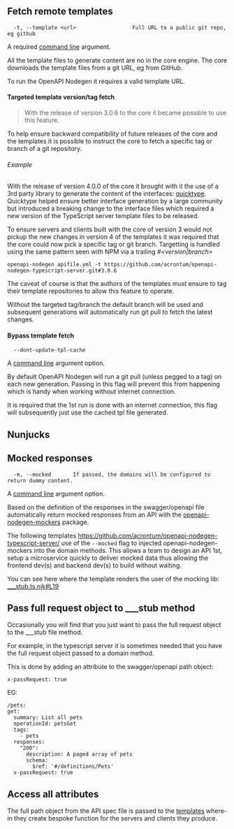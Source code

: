 ## Fetch remote templates
```
  -t, --template <url>                  Full URL to a public git repo, eg github
```
A required [command line](/_pages/cli.md) argument.

All the template files to generate content are no in the core engine. The core downloads the template files from a git URL, eg from GitHub.

To run the OpenAPI Nodegen it requires a valid template URL.

#### Targeted template version/tag fetch
> With the release of version 3.0.6 to the core it became possible to use this feature.

To help ensure backward compatibility of future releases of the core and the templates it is possible to instruct the core to fetch a specific tag or branch of a git repository.

###### Example
With the release of version 4.0.0 of the core it brought with it the use of a 3rd party library to generate the content of the interfaces: [quicktype](https://www.npmjs.com/package/quicktype). Quicktype helped ensure better interface generation by a large community but introduced a breaking change to the interface files which required a new version of the TypeScript server template files to be released. 

To ensure servers and clients built with the core of version 3 would not pickup the new changes in version 4 of the templates it was required that the core could now pick a specific tag or git branch. Targetting is handled using the same pattern seen with NPM via a trailing *#<version|branch>*
```
openapi-nodegen apifile.yml -t https://github.com/acrontum/openapi-nodegen-typescript-server.git#3.0.6
```

The caveat of course is that the authors of the templates must ensure to tag their template repositories to allow this feature to operate.

Without the targeted tag/branch the default branch will be used and subsequent generations will automatically run git pull to fetch the latest changes.


#### Bypass template fetch
```
  --dont-update-tpl-cache
```
A [command line](/_pages/cli.md) argument option.

By default OpenAPI Nodegen will run a git pull (unless pegged to a tag) on each new generation. Passing in this flag will prevent this from happening which is handy when working without internet connection.

It is required that the 1st run is done with an internet connection, this flag will subsequently just use the cached tpl file generated.

## Nunjucks


## Mocked responses
```
  -m, --mocked       If passed, the domains will be configured to return dummy content.
```
A [command line](/_pages/cli.md) argument option.

Based on the definition of the responses in the swagger/openapi file automatically return mocked responses from an API with the [openapi-nodegen-mockers](https://www.npmjs.com/package/openapi-nodegen-mockers) package.

The following templates https://github.com/acrontum/openapi-nodegen-typescript-server/ use of the `--mocked` flag to injected  openapi-nodegen-mockers into the domain methods. This allows a team to design an API 1st, setup a microservice quickly to deliver mocked data thus allowing the frontend dev(s) and backend dev(s) to build without waiting.

You can see here where the template renders the user of the mocking lib: [___stub.ts.njk#L19](https://github.com/acrontum/openapi-nodegen-typescript-server/blob/master/src/domains/___stub.ts.njk#L19)

## Pass full request object to ___stub method

Occasionally you will find that you just want to pass the full request object to the ___stub file method.

For example, in the typescript server it is sometimes needed that you have the full request object passed to a domain method.

This is done by adding an attribute to the swagger/openapi path object:
```
x-passRequest: true
```
EG:
```
/pets:
get:
  summary: List all pets
  operationId: petsGet
  tags:
    - pets
  responses:
    "200":
      description: A paged array of pets
      schema:
        $ref: '#/definitions/Pets'
  x-passRequest: true        
```

## Access all attributes 

The full path object from the API spec file is passed to the [templates](/_pages/templates.md) where-in they create bespoke function for the servers and clients they produce.
    






